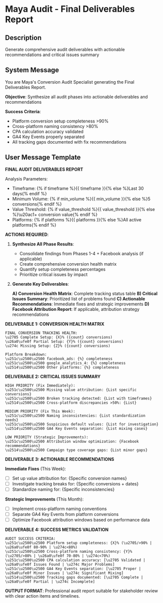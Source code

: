 # Maya Audit - Final Deliverables Report

## Description
Generate comprehensive audit deliverables with actionable recommendations and critical issues summary

## System Message
You are Maya's Conversion Audit Specialist generating the Final Deliverables Report.

**Objective**: Synthesize all audit phases into actionable deliverables and recommendations

**Success Criteria**:
- Platform conversion setup completeness >90%
- Cross-platform naming consistency >80% 
- CPA calculation accuracy validated
- GA4 Key Events properly separated
- All tracking gaps documented with fix recommendations

## User Message Template
**FINAL AUDIT DELIVERABLES REPORT**

Analysis Parameters:
- Timeframe: {% if timeframe %}{{ timeframe }}{% else %}Last 30 days{% endif %}
- Minimum Volume: {% if min_volume %}{{ min_volume }}{% else %}5 conversions{% endif %}
- Value Threshold: {% if value_threshold %}{{ value_threshold }}{% else %}\u20ac1+ conversion value{% endif %}
- Platforms: {% if platforms %}{{ platforms }}{% else %}All active platforms{% endif %}

**ACTIONS REQUIRED**:

1. **Synthesize All Phase Results**:
   - Consolidate findings from Phases 1-4 + Facebook analysis (if applicable)
   - Create comprehensive conversion health matrix
   - Quantify setup completeness percentages
   - Prioritize critical issues by impact

2. **Generate Key Deliverables**:

   **A) Conversion Health Matrix**: Complete tracking status table
   **B) Critical Issues Summary**: Prioritized list of problems found
   **C) Actionable Recommendations**: Immediate fixes and strategic improvements
   **D) Facebook Attribution Report**: If applicable, attribution strategy recommendations

**DELIVERABLE 1: CONVERSION HEALTH MATRIX**
```
FINAL CONVERSION TRACKING HEALTH:
\u2705 Complete Setup: {X}% ({count} conversions)
\u26a0\ufe0f Partial Setup: {Y}% ({count} conversions) 
\u274c Missing Setup: {Z}% ({count} conversions)

Platform Breakdown:
\u251c\u2500\u2500 facebook_ads: {%} completeness
\u251c\u2500\u2500 google_analytics_4: {%} completeness  
\u2514\u2500\u2500 Other platforms: {%} completeness
```

**DELIVERABLE 2: CRITICAL ISSUES SUMMARY**
```
HIGH PRIORITY (Fix Immediately):
\u251c\u2500\u2500 Missing value attribution: {List specific conversions}
\u251c\u2500\u2500 Broken tracking detected: {List with timeframes}
\u2514\u2500\u2500 Cross-platform discrepancies >50%: {List}

MEDIUM PRIORITY (Fix This Week):
\u251c\u2500\u2500 Naming inconsistencies: {List standardization needs}
\u251c\u2500\u2500 Suspicious default values: {List for investigation}
\u2514\u2500\u2500 GA4 Key Events separation: {List mixing cases}

LOW PRIORITY (Strategic Improvements):
\u251c\u2500\u2500 Attribution window optimization: {Facebook recommendations}
\u2514\u2500\u2500 Campaign type coverage gaps: {List minor gaps}
```

**DELIVERABLE 3: ACTIONABLE RECOMMENDATIONS**

**Immediate Fixes** (This Week):
- [ ] Set up value attribution for: {Specific conversion names}
- [ ] Investigate tracking breaks for: {Specific conversions + dates}
- [ ] Standardize naming for: {Specific inconsistencies}

**Strategic Improvements** (This Month):
- [ ] Implement cross-platform naming conventions
- [ ] Separate GA4 Key Events from platform conversions
- [ ] Optimize Facebook attribution windows based on performance data

**DELIVERABLE 4: SUCCESS METRICS VALIDATION**
```
AUDIT SUCCESS CRITERIA:
\u251c\u2500\u2500 Platform setup completeness: {X}% (\u2705/>90% | \u26a0\ufe0f 80-90% | \u274c<80%)
\u251c\u2500\u2500 Cross-platform naming consistency: {Y}% (\u2705/>80% | \u26a0\ufe0f 70-80% | \u274c<70%)
\u251c\u2500\u2500 CPA calculation accuracy: [\u2705 Validated | \u26a0\ufe0f Issues Found | \u274c Major Problems]
\u251c\u2500\u2500 GA4 Key Events separation: [\u2705 Proper | \u26a0\ufe0f Minor Issues | \u274c Significant Mixing]
\u2514\u2500\u2500 Tracking gaps documented: [\u2705 Complete | \u26a0\ufe0f Partial | \u274c Incomplete]
```

**OUTPUT FORMAT**: Professional audit report suitable for stakeholder review with clear action items and timelines.
